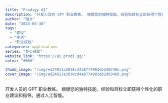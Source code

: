 ```yaml
---
title: "Prodigy AI"
description: "开发人员的 GPT 职业教练。 根据您的独特技能、经验和目标立即获得个性化的职业建议和指导。通过人工智能。"
author: "瑞东"
date: "2023-03-30"
tags:
  - "建议"
  - "生活"
  - "职业规划"
categories: application
series: "办公辅助"
website_link: "https://ai.prodi.gg/"
color: "#666"

thumb_image: "/img/ed24813a3038cd4a8774983eb2d0346b.png"
cover_image: "/img/ed24813a3038cd4a8774983eb2d0346b.png"
---
```


开发人员的 GPT 职业教练。 根据您的独特技能、经验和目标立即获得个性化的职业建议和指导。通过人工智能。
